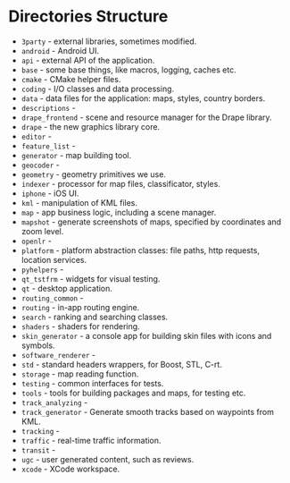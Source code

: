 # Directories Structure

* `3party` - external libraries, sometimes modified.
* `android` - Android UI.
* `api` - external API of the application.
* `base` - some base things, like macros, logging, caches etc.
* `cmake` - CMake helper files.
* `coding` - I/O classes and data processing.
* `data` - data files for the application: maps, styles, country borders.
* `descriptions` -
* `drape_frontend` - scene and resource manager for the Drape library.
* `drape` - the new graphics library core.
* `editor` -
* `feature_list` -
* `generator` - map building tool.
* `geocoder` -
* `geometry` - geometry primitives we use.
* `indexer` - processor for map files, classificator, styles.
* `iphone` - iOS UI.
* `kml` - manipulation of KML files.
* `map` - app business logic, including a scene manager.
* `mapshot` - generate screenshots of maps, specified by coordinates and zoom level.
* `openlr` -
* `platform` - platform abstraction classes: file paths, http requests, location services.
* `pyhelpers` -
* `qt_tstfrm` - widgets for visual testing.
* `qt` - desktop application.
* `routing_common` -
* `routing` - in-app routing engine.
* `search` - ranking and searching classes.
* `shaders` - shaders for rendering.
* `skin_generator` - a console app for building skin files with icons and symbols.
* `software_renderer` -
* `std` - standard headers wrappers, for Boost, STL, C-rt.
* `storage` - map reading function.
* `testing` - common interfaces for tests.
* `tools` - tools for building packages and maps, for testing etc.
* `track_analyzing` -
* `track_generator` - Generate smooth tracks based on waypoints from KML.
* `tracking` -
* `traffic` - real-time traffic information.
* `transit` -
* `ugc` - user generated content, such as reviews.
* `xcode` - XCode workspace.
